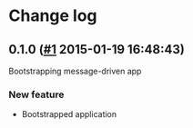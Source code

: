 # Change log

## 0.1.0 ([#1](https://git.mobcastdev.com/Marvin/image-processor/pull/1) 2015-01-19 16:48:43)

Bootstrapping message-driven app

### New feature

- Bootstrapped application

